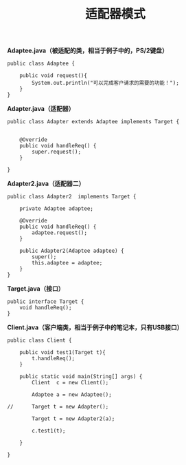 ﻿---
layout: post
title: 适配器模式
categories: Designpattern
description: 适配器模式
keywords: java, 适配器模式
---

**Adaptee.java（被适配的类，相当于例子中的，PS/2键盘）**

    public class Adaptee {
    	
    	public void request(){
    		System.out.println("可以完成客户请求的需要的功能！");
    	}
    }


**Adapter.java（适配器）**

    public class Adapter extends Adaptee implements Target {
    	
    	
    	@Override
    	public void handleReq() {
    		super.request();
    	}
    	
    }


**Adapter2.java（适配器二）**

    public class Adapter2  implements Target {
    	
    	private Adaptee adaptee;
    	
    	@Override
    	public void handleReq() {
    		adaptee.request();
    	}
    
    	public Adapter2(Adaptee adaptee) {
    		super();
    		this.adaptee = adaptee;
    	}
    }


**Target.java（接口）**

    public interface Target {
    	void handleReq();
    }


**Client.java（客户端类，相当于例子中的笔记本，只有USB接口）**

    public class Client {
    	
    	public void test1(Target t){
    		t.handleReq();
    	}
    	
    	public static void main(String[] args) {
    		Client  c = new Client();
    		
    		Adaptee a = new Adaptee();
    		
    //		Target t = new Adapter();
    
    		Target t = new Adapter2(a);
    		
    		c.test1(t);
    		
    	}
    	
    }

